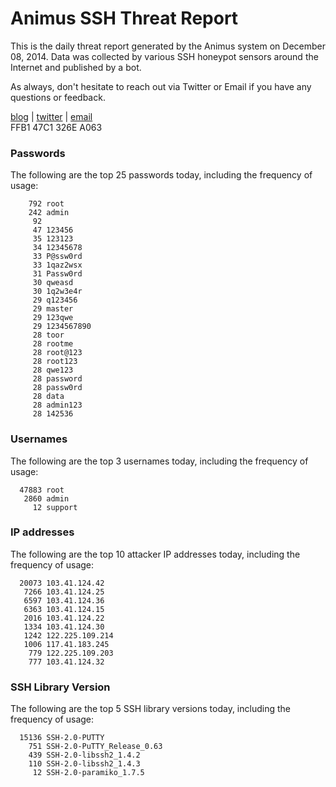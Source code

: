 # Animus SSH Threat Report

This is the daily threat report generated by the Animus system on December 08, 2014. Data was collected by various SSH honeypot sensors around the Internet and published by a bot.  

As always, don't hesitate to reach out via Twitter or Email if you have any questions or feedback.  

[blog](http://morris.guru) | [twitter](https://twitter.com/andrew___morris) | [email](mailto:andrew@morris.guru)  
FFB1 47C1 326E A063  
### Passwords
The following are the top 25 passwords today, including the frequency of usage:
```
    792 root
    242 admin
     92 
     47 123456
     35 123123
     34 12345678
     33 P@ssw0rd
     33 1qaz2wsx
     31 Passw0rd
     30 qweasd
     30 1q2w3e4r
     29 q123456
     29 master
     29 123qwe
     29 1234567890
     28 toor
     28 rootme
     28 root@123
     28 root123
     28 qwe123
     28 password
     28 passw0rd
     28 data
     28 admin123
     28 142536
```

### Usernames
The following are the top 3 usernames today, including the frequency of usage:
```
  47883 root
   2860 admin
     12 support
```

### IP addresses
The following are the top 10 attacker IP addresses today, including the frequency of usage:
```
  20073 103.41.124.42
   7266 103.41.124.25
   6597 103.41.124.36
   6363 103.41.124.15
   2016 103.41.124.22
   1334 103.41.124.30
   1242 122.225.109.214
   1006 117.41.183.245
    779 122.225.109.203
    777 103.41.124.32
```

### SSH Library Version
The following are the top 5 SSH library versions today, including the frequency of usage:
```
  15136 SSH-2.0-PUTTY
    751 SSH-2.0-PuTTY_Release_0.63
    439 SSH-2.0-libssh2_1.4.2
    110 SSH-2.0-libssh2_1.4.3
     12 SSH-2.0-paramiko_1.7.5
```
